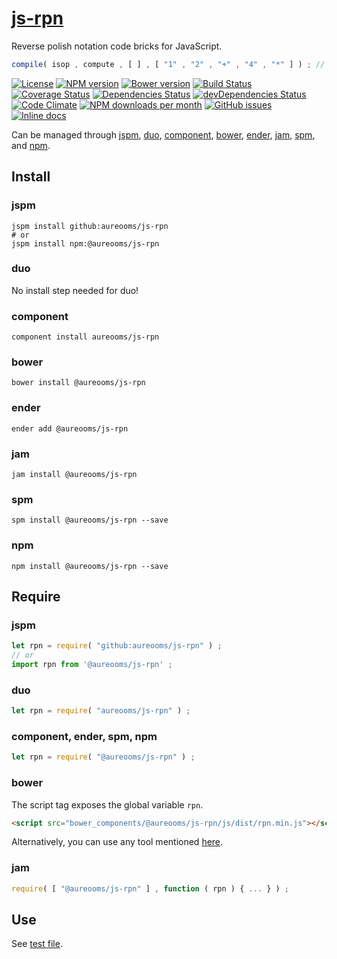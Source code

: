 [js-rpn](http://make-github-pseudonymous-again.github.io/js-rpn)
==

Reverse polish notation code bricks for JavaScript.

```js
compile( isop , compute , [ ] , [ "1" , "2" , "+" , "4" , "*" ] ) ; // 12
```

[![License](https://img.shields.io/github/license/make-github-pseudonymous-again/js-rpn.svg?style=flat)](https://raw.githubusercontent.com/make-github-pseudonymous-again/js-rpn/master/LICENSE)
[![NPM version](https://img.shields.io/npm/v/@aureooms/js-rpn.svg?style=flat)](https://www.npmjs.org/package/@aureooms/js-rpn)
[![Bower version](https://img.shields.io/bower/v/@aureooms/js-rpn.svg?style=flat)](http://bower.io/search/?q=@aureooms/js-rpn)
[![Build Status](https://img.shields.io/travis/make-github-pseudonymous-again/js-rpn.svg?style=flat)](https://travis-ci.org/make-github-pseudonymous-again/js-rpn)
[![Coverage Status](https://img.shields.io/coveralls/make-github-pseudonymous-again/js-rpn.svg?style=flat)](https://coveralls.io/r/make-github-pseudonymous-again/js-rpn)
[![Dependencies Status](https://img.shields.io/david/make-github-pseudonymous-again/js-rpn.svg?style=flat)](https://david-dm.org/make-github-pseudonymous-again/js-rpn#info=dependencies)
[![devDependencies Status](https://img.shields.io/david/dev/make-github-pseudonymous-again/js-rpn.svg?style=flat)](https://david-dm.org/make-github-pseudonymous-again/js-rpn#info=devDependencies)
[![Code Climate](https://img.shields.io/codeclimate/github/make-github-pseudonymous-again/js-rpn.svg?style=flat)](https://codeclimate.com/github/make-github-pseudonymous-again/js-rpn)
[![NPM downloads per month](https://img.shields.io/npm/dm/@aureooms/js-rpn.svg?style=flat)](https://www.npmjs.org/package/@aureooms/js-rpn)
[![GitHub issues](https://img.shields.io/github/issues/make-github-pseudonymous-again/js-rpn.svg?style=flat)](https://github.com/make-github-pseudonymous-again/js-rpn/issues)
[![Inline docs](http://inch-ci.org/github/make-github-pseudonymous-again/js-rpn.svg?branch=master&style=shields)](http://inch-ci.org/github/make-github-pseudonymous-again/js-rpn)

Can be managed through [jspm](https://github.com/jspm/jspm-cli),
[duo](https://github.com/duojs/duo),
[component](https://github.com/componentjs/component),
[bower](https://github.com/bower/bower),
[ender](https://github.com/ender-js/Ender),
[jam](https://github.com/caolan/jam),
[spm](https://github.com/spmjs/spm),
and [npm](https://github.com/npm/npm).

## Install

### jspm
```terminal
jspm install github:aureooms/js-rpn
# or
jspm install npm:@aureooms/js-rpn
```
### duo
No install step needed for duo!

### component
```terminal
component install aureooms/js-rpn
```

### bower
```terminal
bower install @aureooms/js-rpn
```

### ender
```terminal
ender add @aureooms/js-rpn
```

### jam
```terminal
jam install @aureooms/js-rpn
```

### spm
```terminal
spm install @aureooms/js-rpn --save
```

### npm
```terminal
npm install @aureooms/js-rpn --save
```

## Require
### jspm
```js
let rpn = require( "github:aureooms/js-rpn" ) ;
// or
import rpn from '@aureooms/js-rpn' ;
```
### duo
```js
let rpn = require( "aureooms/js-rpn" ) ;
```

### component, ender, spm, npm
```js
let rpn = require( "@aureooms/js-rpn" ) ;
```

### bower
The script tag exposes the global variable `rpn`.
```html
<script src="bower_components/@aureooms/js-rpn/js/dist/rpn.min.js"></script>
```
Alternatively, you can use any tool mentioned [here](http://bower.io/docs/tools/).

### jam
```js
require( [ "@aureooms/js-rpn" ] , function ( rpn ) { ... } ) ;
```

## Use

See [test file](https://github.com/make-github-pseudonymous-again/js-rpn/blob/master/test/js/src/all.js).
